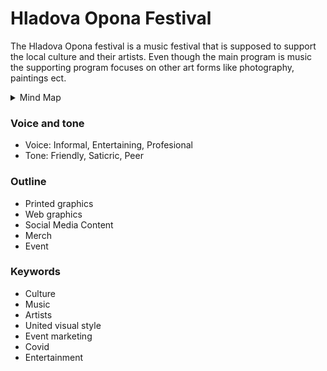 # Hladova Opona Festival
The Hladova Opona festival is a music festival that is supposed to support the local culture and their artists. Even though the main program is music the supporting program focuses on other art forms like photography, paintings ect.

<details>
  <summary>Mind Map</summary>
  
  ![Mind Map](mindmap.png)
  </details>
  
### Voice and tone
- Voice: Informal, Entertaining, Profesional
- Tone: Friendly, Saticric, Peer

### Outline
- Printed graphics
- Web graphics
- Social Media Content
- Merch
- Event

### Keywords
- Culture
- Music
- Artists
- United visual style
- Event marketing
- Covid
- Entertainment

